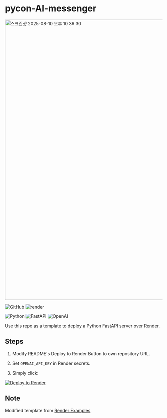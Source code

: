 # pycon-AI-messenger

<img width="3294" height="900" alt="스크린샷 2025-08-10 오후 10 36 30" src="https://github.com/user-attachments/assets/b6a75e85-1d61-40b1-9045-9239bfe46f7e" />


![GitHub](https://img.shields.io/badge/GitHub-100000?style=for-the-badge&logo=github)
![render](https://img.shields.io/badge/render-7500FF?style=for-the-badge&logo=render)

![Python](https://img.shields.io/badge/Python-3.13.0-3776AB?style=for-the-badge&logo=python)
![FastAPI](https://img.shields.io/badge/FastAPI-0.116.1-005571?style=for-the-badge&logo=fastapi)
![OpenAI](https://img.shields.io/badge/OpenAI-1.97.1-412991?style=for-the-badge&logo=openai)

Use this repo as a template to deploy a Python FastAPI server over Render.

## Steps

1. Modify README's Deploy to Render Button to own repository URL.

2. Set `OPENAI_API_KEY` in Render secrets.

3. Simply click:

[![Deploy to Render](https://render.com/images/deploy-to-render-button.svg)](https://render.com/deploy?repo=https://github.com/dongwooklee96/pycon-chatbot)

## Note

Modified template from [Render Examples](https://github.com/render-examples/fastapi)
